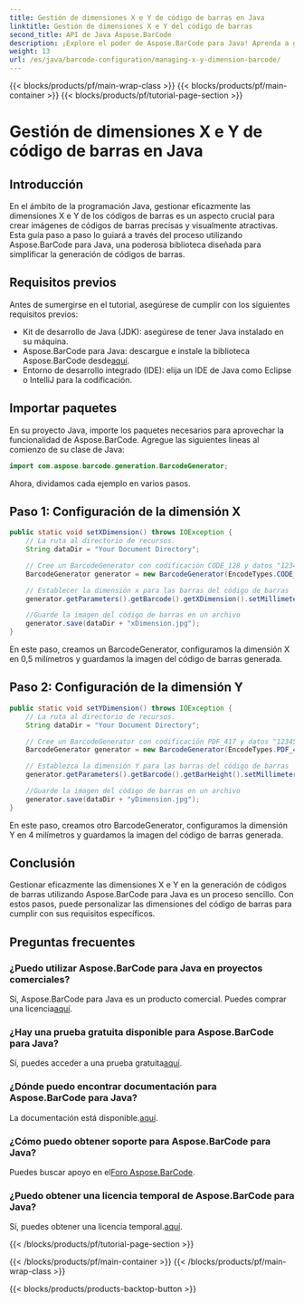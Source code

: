 ```yaml
---
title: Gestión de dimensiones X e Y de código de barras en Java
linktitle: Gestión de dimensiones X e Y del código de barras
second_title: API de Java Aspose.BarCode
description: ¡Explore el poder de Aspose.BarCode para Java! Aprenda a gestionar las dimensiones X e Y sin esfuerzo con nuestra guía paso a paso. Aumente la precisión y el atractivo visual.
weight: 13
url: /es/java/barcode-configuration/managing-x-y-dimension-barcode/
---
```


{{< blocks/products/pf/main-wrap-class >}}
{{< blocks/products/pf/main-container >}}
{{< blocks/products/pf/tutorial-page-section >}}

# Gestión de dimensiones X e Y de código de barras en Java


## Introducción

En el ámbito de la programación Java, gestionar eficazmente las dimensiones X e Y de los códigos de barras es un aspecto crucial para crear imágenes de códigos de barras precisas y visualmente atractivas. Esta guía paso a paso lo guiará a través del proceso utilizando Aspose.BarCode para Java, una poderosa biblioteca diseñada para simplificar la generación de códigos de barras.

## Requisitos previos

Antes de sumergirse en el tutorial, asegúrese de cumplir con los siguientes requisitos previos:

- Kit de desarrollo de Java (JDK): asegúrese de tener Java instalado en su máquina.
-  Aspose.BarCode para Java: descargue e instale la biblioteca Aspose.BarCode desde[aquí](https://releases.aspose.com/barcode/java/).
- Entorno de desarrollo integrado (IDE): elija un IDE de Java como Eclipse o IntelliJ para la codificación.

## Importar paquetes

En su proyecto Java, importe los paquetes necesarios para aprovechar la funcionalidad de Aspose.BarCode. Agregue las siguientes líneas al comienzo de su clase de Java:

```java
import com.aspose.barcode.generation.BarcodeGenerator;
```

Ahora, dividamos cada ejemplo en varios pasos.

## Paso 1: Configuración de la dimensión X

```java
public static void setXDimension() throws IOException {
    // La ruta al directorio de recursos.
    String dataDir = "Your Document Directory";

    // Cree un BarcodeGenerator con codificación CODE_128 y datos "12345678"
    BarcodeGenerator generator = new BarcodeGenerator(EncodeTypes.CODE_128, "12345678");

    // Establecer la dimensión x para las barras del código de barras
    generator.getParameters().getBarcode().getXDimension().setMillimeters(0.5f);

    //Guarde la imagen del código de barras en un archivo
    generator.save(dataDir + "xDimension.jpg");
}
```

En este paso, creamos un BarcodeGenerator, configuramos la dimensión X en 0,5 milímetros y guardamos la imagen del código de barras generada.

## Paso 2: Configuración de la dimensión Y

```java
public static void setYDimension() throws IOException {
    // La ruta al directorio de recursos.
    String dataDir = "Your Document Directory";

    // Cree un BarcodeGenerator con codificación PDF_417 y datos "12345678"
    BarcodeGenerator generator = new BarcodeGenerator(EncodeTypes.PDF_417, "12345678");

    // Establezca la dimensión Y para las barras del código de barras
    generator.getParameters().getBarcode().getBarHeight().setMillimeters(4);

    //Guarde la imagen del código de barras en un archivo
    generator.save(dataDir + "yDimension.jpg");
}
```

En este paso, creamos otro BarcodeGenerator, configuramos la dimensión Y en 4 milímetros y guardamos la imagen del código de barras generada.

## Conclusión

Gestionar eficazmente las dimensiones X e Y en la generación de códigos de barras utilizando Aspose.BarCode para Java es un proceso sencillo. Con estos pasos, puede personalizar las dimensiones del código de barras para cumplir con sus requisitos específicos.

## Preguntas frecuentes

### ¿Puedo utilizar Aspose.BarCode para Java en proyectos comerciales?
 Sí, Aspose.BarCode para Java es un producto comercial. Puedes comprar una licencia[aquí](https://purchase.aspose.com/buy).

### ¿Hay una prueba gratuita disponible para Aspose.BarCode para Java?
 Sí, puedes acceder a una prueba gratuita[aquí](https://releases.aspose.com/).

### ¿Dónde puedo encontrar documentación para Aspose.BarCode para Java?
 La documentación está disponible.[aquí](https://reference.aspose.com/barcode/java/).

### ¿Cómo puedo obtener soporte para Aspose.BarCode para Java?
 Puedes buscar apoyo en el[Foro Aspose.BarCode](https://forum.aspose.com/c/barcode/13).

### ¿Puedo obtener una licencia temporal de Aspose.BarCode para Java?
Sí, puedes obtener una licencia temporal.[aquí](https://purchase.aspose.com/temporary-license/).

{{< /blocks/products/pf/tutorial-page-section >}}

{{< /blocks/products/pf/main-container >}}
{{< /blocks/products/pf/main-wrap-class >}}

{{< blocks/products/products-backtop-button >}}
